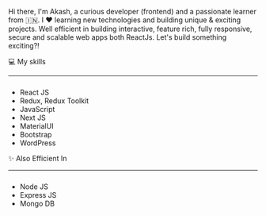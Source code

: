 Hi there, I'm Akash, a curious developer (frontend) and a passionate learner from 🇮🇳. I ❤️ learning new technologies and building unique & exciting projects. Well efficient in building interactive, feature rich, fully responsive, secure and scalable web apps both ReactJs. Let's build something exciting?!

💻 My skills
<hr style="margin: 0px 0px 24px 0px;"  />
<ul>
<li>React JS</li>
 <li>Redux, Redux Toolkit</li>
 <li>JavaScript</li>
 <li>Next JS</li>
 <li>MaterialUI</li>
 <li>Bootstrap</li>
 <li>WordPress</li>
</ul>

✨ Also Efficient In
<hr style="margin:0px 0px 24px 0px; height: 0.1em;"/>
<ul>
<li>Node JS</li>
 <li>Express JS</li>
  <li>Mongo DB</li>
</ul>



